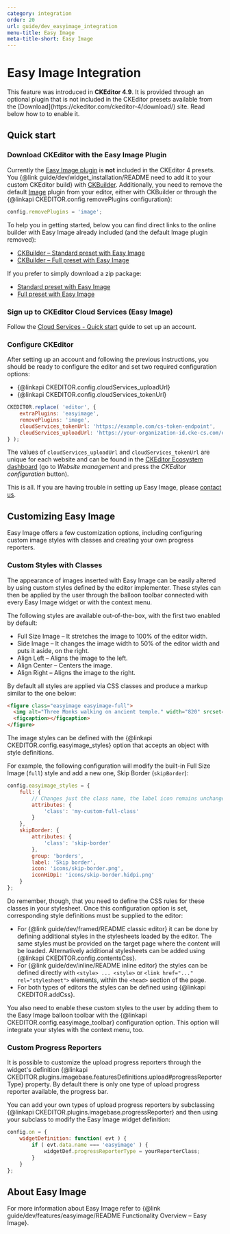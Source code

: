 ```yaml
---
category: integration
order: 20
url: guide/dev_easyimage_integration
menu-title: Easy Image
meta-title-short: Easy Image
---
```

<!--
Copyright (c) 2003-2018, CKSource - Frederico Knabben. All rights reserved.
For licensing, see LICENSE.md.
-->

# Easy Image Integration

<info-box info="">
    This feature was introduced in <strong>CKEditor 4.9</strong>. It is provided through an optional plugin that is not included in the CKEditor presets available from the [Download](https://ckeditor.com/ckeditor-4/download/) site. Read below how to to enable it.
</info-box>

## Quick start

### Download CKEditor with the Easy Image Plugin

Currently the [Easy Image plugin](https://ckeditor.com/cke4/addon/easyimage) is **not** included in the CKEditor 4 presets. You {@link guide/dev/widget_installation/README need to add it to your custom CKEditor build} with [CKBuilder](https://ckeditor.com/cke4/builder). Additionally, you need to remove the default [Image](https://ckeditor.com/cke4/addon/image) plugin from your editor, either with CKBuilder or through the {@linkapi CKEDITOR.config.removePlugins configuration}:

```js
config.removePlugins = 'image';
```

To help you in getting started, below you can find direct links to the online builder with Easy Image already included (and the default Image plugin removed):

* [CKBuilder &ndash; Standard preset with Easy Image](https://ckeditor.com/builder/39259278af0fe338c48adfab9e43b84d)
 * [CKBuilder &ndash; Full preset with Easy Image](https://ckeditor.com/builder/4d501d9b39bd719f769d353e9d313693)

If you prefer to simply download a zip package:

 * [Standard preset with Easy Image](https://ckeditor.com/builder/download/39259278af0fe338c48adfab9e43b84d)
 * [Full preset with Easy Image](https://ckeditor.com/builder/download/4d501d9b39bd719f769d353e9d313693)

### Sign up to CKEditor Cloud Services (Easy Image)

Follow the [Cloud Services - Quick start](https://docs.ckeditor.com/cs/latest/guides/quick-start.html) guide to set up an account.

### Configure CKEditor

After setting up an account and following the previous instructions, you should be ready to configure the editor and set two required configuration options:

* {@linkapi CKEDITOR.config.cloudServices_uploadUrl}
* {@linkapi CKEDITOR.config.cloudServices_tokenUrl}

```js
CKEDITOR.replace( 'editor', {
    extraPlugins: 'easyimage',
    removePlugins: 'image',
    cloudServices_tokenUrl: 'https://example.com/cs-token-endpoint',
    cloudServices_uploadUrl: 'https://your-organization-id.cke-cs.com/easyimage/upload/'
} );
```

The values of `cloudServices_uploadUrl` and `cloudServices_tokenUrl` are unique for each website and can be found in the [CKEditor Ecosystem dashboard](https://dashboard.ckeditor.com) (go to *Website management* and press the *CKEditor configuration* button).

This is all. If you are having trouble in setting up Easy Image, please [contact us](https://ckeditor.com/contact/).

## Customizing Easy Image

Easy Image offers a few customization options, including configuring custom image styles with classes and creating your own progress reporters.

### Custom Styles with Classes

The appearance of images inserted with Easy Image can be easily altered by using custom styles defined by the editor implementer. These styles can then be applied by the user through the balloon toolbar connected with every Easy Image widget or with the context menu.

The following styles are available out-of-the-box, with the first two enabled by default:

*  Full Size Image &ndash; It stretches the image to 100% of the editor width.
*  Side Image &ndash; It changes the image width to 50% of the editor width and puts it aside, on the right.
*  Align Left &ndash; Aligns the image to the left.
*  Align Center &ndash; Centers the image.
*  Align Right &ndash; Aligns the image to the right.

By default all styles are applied via CSS classes and produce a markup similar to the one below:

```html
<figure class="easyimage easyimage-full">
  <img alt="Three Monks walking on ancient temple." width="820" srcset="[…]" sizes="100vw" src="https://33333.cdn.cke-cs.com/0fNqCUeBSal4ENvGfd7K/images/80b10f36950c55c6bb4c515f10546d5a6b413699c520b7d7_umbrellas.jpg" />
  <figcaption></figcaption>
</figure>
```

The image styles can be defined with the {@linkapi CKEDITOR.config.easyimage_styles} option that accepts an object with style definitions.

For example, the following configuration will modify the built-in Full Size Image (`full`) style and add a new one, Skip Border (`skipBorder`):

```javascript
config.easyimage_styles = {
	full: {
		// Changes just the class name, the label icon remains unchanged.
		attributes: {
			'class': 'my-custom-full-class'
		}
	},
	skipBorder: {
		attributes: {
			'class': 'skip-border'
		},
		group: 'borders',
		label: 'Skip border',
		icon: 'icons/skip-border.png',
		iconHiDpi: 'icons/skip-border.hidpi.png'
	}
};
```

Do remember, though, that you need to define the CSS rules for these classes in your stylesheet. Once this configuration option is set, corresponding style definitions must be supplied to the editor:

*   For {@link guide/dev/framed/README classic editor} it can be done by defining additional styles in the stylesheets loaded by the editor. The same styles must be provided on the target page where the content will be loaded. Alternatively additional stylesheets can be added using {@linkapi CKEDITOR.config.contentsCss}.
*   For {@link guide/dev/inline/README inline editor} the styles can be defined directly with `<style> ... <style>` or `<link href="..." rel="stylesheet">` elements, within the `<head>` section of the page.
* For both types of editors the styles can be defined using {@linkapi CKEDITOR.addCss}.

You also need to enable these custom styles to the user by adding them to the Easy Image balloon toolbar with the {@linkapi CKEDITOR.config.easyimage_toolbar} configuration option. This option will  integrate your styles with the context menu, too.

### Custom Progress Reporters

It is possible to customize the upload progress reporters through the widget's definition {@linkapi CKEDITOR.plugins.imagebase.featuresDefinitions.upload#progressReporterType} property. By default there is only one type of upload progress reporter available, the progress bar.

You can add your own types of upload progress reporters by subclassing {@linkapi CKEDITOR.plugins.imagebase.progressReporter} and then using your subclass to modify the Easy Image widget definition:

```javascript
config.on = {
	widgetDefinition: function( evt ) {
		if ( evt.data.name === 'easyimage' ) {
			widgetDef.progressReporterType = yourReporterClass;
		}
	}
};
```

## About Easy Image

For more information about Easy Image refer to {@link guide/dev/features/easyimage/README Functionality Overview – Easy Image}.
